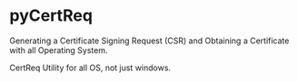# pyCertReq
Generating a Certificate Signing Request (CSR) and Obtaining a Certificate with all Operating System.

CertReq Utility for all OS, not just windows.
